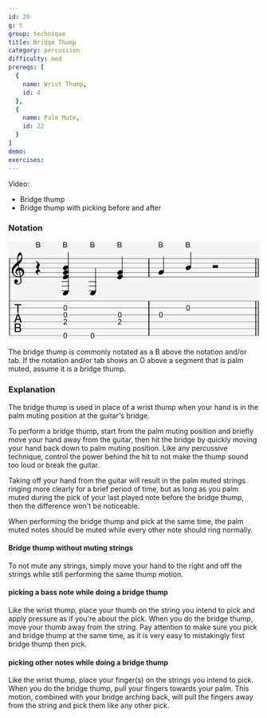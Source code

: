 ```yaml
---
id: 20
g: t
group: technique
title: Bridge Thump
category: percussion
difficulty: med
prereqs: [
  {
    name: Wrist Thump,
    id: 4
  },
  {
    name: Palm Mute,
    id: 22
  }
]
demo: 
exercises:
---
```


Video:
- Bridge thump
- Bridge thump with picking before and after

### Notation

<div class="tabImg">
  <img src="bridge-thump.jpg" />
</div>

The bridge thump is commonly notated as a B above the notation and/or tab. If the notation and/or tab shows an O above a segment that is palm muted, assume it is a bridge thump.

### Explanation

The bridge thump is used in place of a wrist thump when your hand is in the palm muting position at the guitar's <span class="tt" data-tip="the wooden piece at the end of the strings next to where you pick">bridge</span>. 

To perform a bridge thump, start from the palm muting position and briefly move your hand away from the guitar, then hit the bridge by quickly moving your hand back down to palm muting position. Like any percussive technique, control the power behind the hit to not make the thump sound too loud or break the guitar.

Taking off your hand from the guitar will result in the palm muted strings ringing more clearly for a brief period of time, but as long as you palm muted during the pick of your last played note before the bridge thump, then the difference won't be noticeable.

When performing the bridge thump and pick at the same time, the palm muted notes should be muted while every other note should ring normally. 

#### Bridge thump without muting strings

To not mute any strings, simply move your hand to the right and off the strings while still performing the same thump motion.

#### picking a bass note while doing a bridge thump

Like the wrist thump, place your thumb on the string you intend to pick and apply pressure as if you're about the pick. When you do the bridge thump, move your thumb away from the string. Pay attention to make sure you pick and bridge thump at the same time, as it is very easy to mistakingly first bridge thump then pick.

#### picking other notes while doing a bridge thump

Like the wrist thump, place your finger(s) on the strings you intend to pick. When you do the bridge thump, pull your fingers towards your palm. This motion, combined with your bridge arching back, will pull the fingers away from the string and pick them like any other pick.
